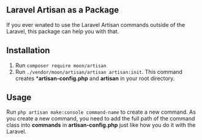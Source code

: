 ## Laravel Artisan as a Package

If you ever wnated to use the Laravel Artisan commands outside of the Laravel, this package can help you with that.

## Installation
1. Run ```composer require moon/artisan```
2. Run ```./vendor/moon/artisan/artisan artisan:init```. This command creates ***artisan-config.php** and **artisan** in your root directory.

## Usage

Run ```php artisan make:console command-name``` to create a new command. As you create a new command, you need to add the full path of the command class into **commands** in **artisan-config.php** just like how you do it with the Laravel.


